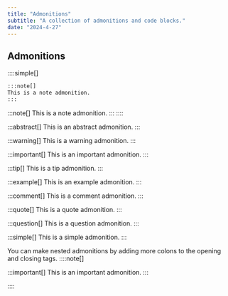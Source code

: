 ```yaml
---
title: "Admonitions"
subtitle: "A collection of admonitions and code blocks."
date: "2024-4-27"
---
```


## Admonitions

::::simple[]
```markdown
:::note[]
This is a note admonition.
:::
```
:::note[]
This is a note admonition.
:::
::::


:::abstract[]
This is an abstract admonition.
:::

:::warning[]
This is a warning admonition.
:::

:::important[]
This is an important admonition.
:::

:::tip[]
This is a tip admonition.
:::

:::example[]
This is an example admonition.
:::

:::comment[]
This is a comment admonition.
:::

:::quote[]
This is a quote admonition.
:::

:::question[]
This is a question admonition.
:::

:::simple[]
This is a simple admonition.
:::


You can make nested admonitions by adding more colons to the opening and closing tags.
::::note[]

:::important[]
This is an important admonition.
:::

::::
